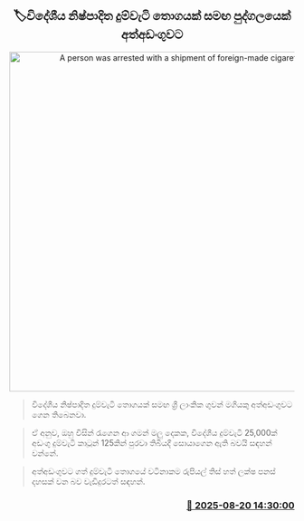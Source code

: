 <p align='center'><b><h2 align='center' title='A person was arrested with a shipment of foreign-made cigarettes'>🏷විදේශීය නිෂ්පාදිත දුම්වැටි තොගයක් සමඟ පුද්ගලයෙක් අත්අඩංගුවට</h2></b></p>
<p align='center'><img src='https://helakuru.sgp1.cdn.digitaloceanspaces.com/esana/images/lib/illegal-cigarettes.jpg' width='600' alt='A person was arrested with a shipment of foreign-made cigarettes'></p>

> විදේශීය නිෂ්පාදිත දුම්වැටි තොගයක් සමඟ ශ්‍රී ලාංකික ගුවන් මගියකු අත්අඩංගුවට ගෙන තිබෙනවා.

> ඒ අනුව, ඔහු විසින් රැගෙන ආ ගමන් මලු දෙකක, විදේශීය දුම්වැටි 25,000ක් අඩංගු දුම්වැටි කාටූන් 125කින් පුරවා තිබියදී සොයාගෙන ඇති බවයි සඳහන් වන්නේ.

> අත්අඩංගුවට ගත් දුම්වැටි තොගයේ වටිනාකම රුපියල් තිස් හත් ලක්ෂ පනස් දහසක් වන බව වැඩිදුරටත් සඳහන්.



<h3 align='right'><a href='https://www.helakuru.lk/esana/p/112864/'>📅 2025-08-20 14:30:00</a></h3>
